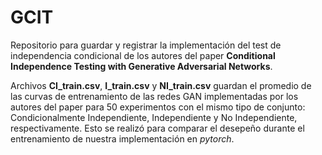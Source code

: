 # GCIT
Repositorio para guardar y registrar la implementación del test de independencia condicional de los autores del paper **Conditional Independence Testing with Generative Adversarial Networks**.

Archivos **CI_train.csv**, **I_train.csv** y **NI_train.csv** guardan el promedio de las curvas de entrenamiento de las redes GAN implementadas por los autores del paper para 50 experimentos con el mismo tipo de conjunto: Condicionalmente Independiente, Independiente y No Independiente, respectivamente. Esto se realizó para comparar el desepeño durante el entrenamiento de nuestra implementación en *pytorch*.
